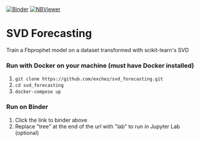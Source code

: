 [![Binder](https://mybinder.org/badge_logo.svg)](https://mybinder.org/v2/gh/exchez/svd_forecasting/master) [![NBViewer](https://raw.githubusercontent.com/jupyter/design/bfbff5d7eec8bd8be413deffecff0f4de29fd5cf/logos/Badges/nbviewer_badge.svg)](https://nbviewer.jupyter.org/github/exchez/svd_forecasting/blob/master/SVD_Forecaster.ipynb)

# SVD Forecasting
Train a Fbprophet model on a dataset transformed with scikit-learn's SVD

### Run with Docker on your machine (must have Docker installed)
1. `git clone https://github.com/exchez/svd_forecasting.git`
2. `cd svd_forecasting`
3. `docker-compose up`

### Run on Binder
1. Click the link to binder above
2. Replace "tree" at the end of the url with "lab" to run in Jupyter Lab (optional)

